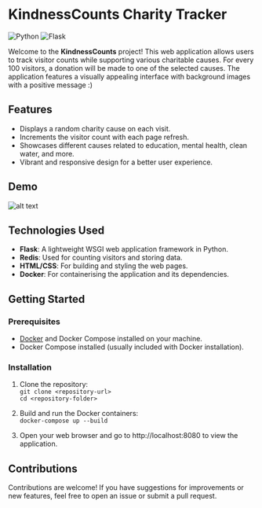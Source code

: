 # KindnessCounts Charity Tracker

![Python](https://img.shields.io/badge/python-3.9-blue)
![Flask](https://img.shields.io/badge/flask-2.0.1-green)


Welcome to the **KindnessCounts** project! This web application allows users to track visitor counts while supporting various charitable causes. For every 100 visitors, a donation will be made to one of the selected causes. The application features a visually appealing interface with background images with a positive message :)

## Features
- Displays a random charity cause on each visit.
- Increments the visitor count with each page refresh.
- Showcases different causes related to education, mental health, clean water, and more.
- Vibrant and responsive design for a better user experience.

## Demo

![alt text](../Snippet.png)

## Technologies Used
- **Flask**: A lightweight WSGI web application framework in Python.
- **Redis**: Used for counting visitors and storing data.
- **HTML/CSS**: For building and styling the web pages.
- **Docker**: For containerising the application and its dependencies.

## Getting Started

### Prerequisites
- [Docker](https://www.docker.com/get-started) and Docker Compose  installed on your machine.
- Docker Compose installed (usually included with Docker installation).

### Installation
1. Clone the repository:  
   `git clone <repository-url>`  
   `cd <repository-folder>`

2. Build and run the Docker containers:  
`docker-compose up --build`

3. Open your web browser and go to http://localhost:8080 to view the application.


## Contributions

Contributions are welcome! If you have suggestions for improvements or new features, feel free to open an issue or submit a pull request.